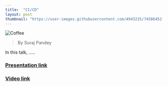 ```yaml
---
title:  "CI/CD"
layout: post
thumbnail: "https://user-images.githubusercontent.com/4943215/74586452-bcb15780-4fe7-11ea-94a8-7a9b52bf04b3.jpeg"
---
```


![Coffee](https://user-images.githubusercontent.com/4943215/74586452-bcb15780-4fe7-11ea-94a8-7a9b52bf04b3.jpeg)

> By Suraj Pandey

In this talk, .....
 
### [Presentation link]()

### [Video link]()


